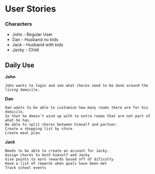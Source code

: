 # User Stories

### Characters
-    John - Regular User
-    Dan - Husband no kids
-    Jack - Husband with kids
-    Jacky - Child 


## Daily Use

**John**

    John wants to login and see what chores need to be done around the living domicile.

**Dan**

    Dan wants to be able to customize how many rooms there are for his domicile.  
    So that he doesn't wind up with to extra rooms that are not part of what he has.
    Be able to split chores between himself and partner.
    Create a shopping list by store.
    Create meal plan

**Jack**

    Needs to be able to create an account for Jacky.
    Assign chores to both himself and Jacky
    Give points to earn rewards based off of dificulty
    Have a list of rewards when goals have been met
    Track school events
